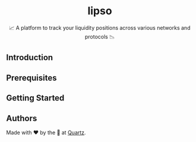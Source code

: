 # <h1 align="center"> lipso </h1>

<p align="center">
    📈 A platform to track your liquidity positions across various networks and protocols 📉
</p>

## Introduction

## Prerequisites

## Getting Started

## Authors

Made with ❤️ by the 📡 at [Quartz](https://quartz.technology).
